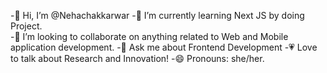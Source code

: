  -👋 Hi, I’m @Nehachakkarwar
	-🌱  I’m currently learning Next JS by doing Project.	
 -🔎  I’m looking to collaborate on anything related to Web and Mobile application development.
 -💬 Ask me about Frontend Development
 -💗 Love to talk about Research and Innovation!
 -😄 Pronouns: she/her.

<!---
Nchakkarwar/Nchakkarwar is a ✨ special ✨ repository because its `README.md` (this file) appears on your GitHub profile.
You can click the Preview link to take a look at your changes.
--->
